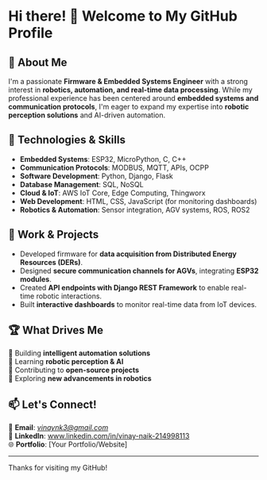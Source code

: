 # Hi there! 👋 Welcome to My GitHub Profile

## 🚀 About Me

I'm a passionate **Firmware & Embedded Systems Engineer** with a strong interest in **robotics, automation, and real-time data processing**. While my professional experience has been centered around **embedded systems and communication protocols**, I'm eager to expand my expertise into **robotic perception solutions** and AI-driven automation.

## 🔧 Technologies & Skills

- **Embedded Systems**: ESP32, MicroPython, C, C++
- **Communication Protocols**: MODBUS, MQTT, APIs, OCPP
- **Software Development**: Python, Django, Flask
- **Database Management**: SQL, NoSQL
- **Cloud & IoT**: AWS IoT Core, Edge Computing, Thingworx
- **Web Development**: HTML, CSS, JavaScript (for monitoring dashboards)
- **Robotics & Automation**: Sensor integration, AGV systems, ROS, ROS2

## 📌 Work & Projects

- Developed firmware for **data acquisition from Distributed Energy Resources (DERs)**.
- Designed **secure communication channels for AGVs**, integrating **ESP32 modules**.
- Created **API endpoints with Django REST Framework** to enable real-time robotic interactions.
- Built **interactive dashboards** to monitor real-time data from IoT devices.

## 🏆 What Drives Me

🔹 Building **intelligent automation solutions** <br>
🔹 Learning **robotic perception & AI** <br>
🔹 Contributing to **open-source projects** <br>
🔹 Exploring **new advancements in robotics** <br>

## 📫 Let's Connect!

📧 **Email**: *vinaynk3@gmail.com*  
💼 **LinkedIn**: www.linkedin.com/in/vinay-naik-214998113  
🌐 **Portfolio**: [Your Portfolio/Website]  

---

Thanks for visiting my GitHub!
